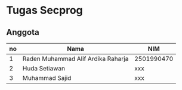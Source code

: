 # Tugas Secprog

## Anggota
|no|Nama|NIM|
|--|----|---|
|1|Raden Muhammad Alif Ardika Raharja|2501990470|
|2|Huda Setiawan|xxx|
|3|Muhammad Sajid|xxx|

